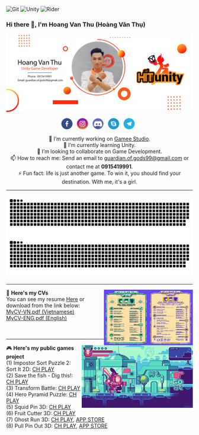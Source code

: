 ![Git][git-shield]
![Unity][unity-shield]
![Rider][rider-shield]
### Hi there 👋, I'm Hoang Van Thu (Hoàng Văn Thụ)

<div align="center">
	<img src="Media/Banner.png" alt="ContactCard"> 
<p align='center'>
<a href="https://www.facebook.com/sThunderSwords"><img height="30" src="Media/Icons/facebook.png"></a>&nbsp;&nbsp;
<a href="https://www.instagram.com/guardian.of.gods/"><img height="30" src="Media/Icons/instagram.png"></a>&nbsp;&nbsp;
<a href="https://discordapp.com/users/832622687691603980/"><img height="30" src="Media/Icons/discord.png"></a>&nbsp;&nbsp;
<a href="https://join.skype.com/invite/Vbew3CNINw8m"><img height="30" src="Media/Icons/skype.png"></a>&nbsp;&nbsp;
<a href="https://t.me/HoangVanThu99"><img height="30" src="Media/Icons/telegram.png"></a>&nbsp;&nbsp;
</p>
	
🔭 I’m currently working on [Gamee Studio](https://gameestudio.com/).<br>
🌱 I’m currently learning Unity. <br>
👯 I’m looking to collaborate on Game Development.<br>
📫 How to reach me: Send an email to guardian.of.gods99@gmail.com or contact me at **0915419991**.<br>
⚡ Fun fact: life is just another game. To win it, you should find your destination. With me, it's a girl.<br>
</div>

  ---
 
![github contribution grid snake animation](https://raw.githubusercontent.com/platane/platane/output/github-contribution-grid-snake-dark.svg#gh-dark-mode-only)![github contribution grid snake animation](https://raw.githubusercontent.com/platane/platane/output/github-contribution-grid-snake.svg#gh-light-mode-only)

  ---

<p>
  <a href="https://github.com/GuardianOfGods/GuardianOfGods/blob/main/Media/resume.jpg"><img width="120" height="150" align='right'src="Media/resume.jpg?raw=true"></a>
</p>
<p>
  <a href="https://github.com/GuardianOfGods/GuardianOfGods/blob/main/Media/resume2.jpg"><img width="120" height="150" align='right'src="Media/resume2.jpg?raw=true"></a>
</p>

📝 **Here's my CVs** <br />
You can see my resume [Here](https://github.com/GuardianOfGods/GuardianOfGods/blob/main/Files/MyCV-EN.pdf) or download from the link below: <br />
<a href="https://github.com/GuardianOfGods/GuardianOfGods/raw/main/Files/MyCV-VN.pdf" download="MyCV-VN.pdf">MyCV-VN.pdf (Vietnamese)</a> <br />
<a href="https://github.com/GuardianOfGods/GuardianOfGods/raw/main/Files/MyCV-ENG.pdf" download="MyCV-VN.pdf">MyCV-ENG.pdf (English)</a> <br />
<br />
<br />

  ---

<p>
  <a href="https://github.com/GuardianOfGods/GuardianOfGods/blob/main/Media/Gif1.gif"><img width="300" align='right'src="Media/Gif1.gif?raw=true"></a>
</p>
 
🎮 **Here's my public games project** <br />
(1) Impostor Sort Puzzle 2: Sort It 2D: [CH PLAY](https://play.google.com/store/apps/details?id=com.twentypercent.Imposter2&hl=en&gl=US)<br />
(2) Save the fish - Dig this!: [CH PLAY](https://play.google.com/store/apps/details?id=com.gamee.fishdig&hl=en&gl=US)<br />
(3) Transform Battle: [CH PLAY](https://play.google.com/store/apps/details?id=com.gamee.transformbattle)<br />
(4) Hero Pyramid Puzzle: [CH PLAY](https://play.google.com/store/apps/details?id=com.gamee.heropyramid)<br />
(5) Squid Pin 3D: [CH PLAY](https://play.google.com/store/apps/details?id=com.GameeStudio.PoppyPin3D)<br />
(6) Fruit Cutter 3D: [CH PLAY](https://play.google.com/store/apps/details?id=com.gamee.fruitcutter3dfree)<br />
(7) Ghost Run 3D: [CH PLAY](https://play.google.com/store/apps/details?id=com.gamee.ghost.evolution), [APP STORE](https://apps.apple.com/tr/app/ghost-evolution-tap-soul-of-the-creepy-mutant/id1111106682)<br />
(8) Pull Pin Out 3D: [CH PLAY](https://play.google.com/store/apps/details?id=com.gamee.pull.pin.puzzle), [APP STORE](https://apps.apple.com/us/app/pull-pin-out-3d/id6443933564) <br />

[git-shield]: https://img.shields.io/badge/GIT-E44C30?style=for-the-badge&logo=git&logoColor=white
[unity-shield]: https://img.shields.io/badge/Unity-100000?style=for-the-badge&logo=unity&logoColor=white
[rider-shield]: https://img.shields.io/badge/Rider-000000?style=for-the-badge&logo=Rider&logoColor=white
[star-shield]: https://img.shields.io/github/stars/GuardianOfGods?style=social
[stats-shield]: https://github-readme-stats.vercel.app/api/top-langs/?username=GuardianOfGods&theme=blue-green
 
